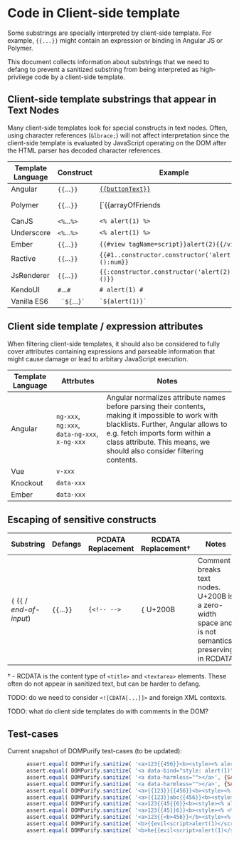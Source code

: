 # Code in Client-side template

Some substrings are specially interpreted by client-side template.  For example, `{{...}}` might contain an expression or binding in Angular JS or Polymer.

This document collects information about substrings that we need to defang to prevent a sanitized substring from being interpreted as high-privilege code by a client-side template.

## Client-side template substrings that appear in Text Nodes

Many client-side templates look for special constructs in text nodes.  Often, using character references (`&lbrace;`) will not affect interpretation since the client-side template is evaluated by JavaScript operating on the DOM after the HTML parser has decoded character references.

| Template Language | Construct | Example | Notes |
| ----------------- | --------- | ------- | ----- |
| Angular           | `{{`...`}}` | [`{{buttonText}}`](https://docs.angularjs.org/guide/templates) | 
| Polymer           | `{{`...`}}` | [`{{arrayOfFriends | startsWith('M')}}`](https://www.polymer-project.org/0.5/docs/polymer/expressions.html) |
| CanJS             | `<%`...`%>` | `<% alert(1) %>` | |
| Underscore        | `<%`...`%>` | `<% alert(1) %>` | |
| Ember             | `{{`...`}}` | `{{#view tagName=script}}alert(2){{/view}}` | |
| Ractive           | `{{`...`}}` | `{{#1..constructor.constructor('alert(1)')():num}}` | |
| JsRenderer        | `{{`...`}}` | `{{:constructor.constructor('alert(2)')()}}` | |
| KendoUI           | `#`...`#`   | `# alert(1) #` | |
| Vanilla ES6       | `` `${``...``}` ``  | `` `${alert(1)}` `` | | 

## Client side template / expression attributes

When filtering client-side templates, it should also be considered to fully cover attributes containing expressions and parseable information that might cause damage or lead to arbitary JavaScript execution.

| Template Language | Attrbutes | Notes |
|-------------------|-----------|-------|
| Angular           | `ng-xxx`, `ng:xxx`, `data-ng-xxx`, `x-ng-xxx`          | Angular normalizes attribute names before parsing their contents, making it impossible to work with blacklists. Further, Angular allows to e.g. fetch imports form within a class attribute. This means, we should also consider filtering contents.      |
| Vue               | `v-xxx`   |       |
| Knockout          | `data-xxx` |      |
| Ember             | `data-xxx` |      |


## Escaping of sensitive constructs

| Substring | Defangs | PCDATA Replacement | RCDATA Replacement† | Notes |
| --------- | ------- | ------------------ | ------------------- | ----- |
| `{` (`{` / *end-of-input*) | `{{`...`}}` | `{<!-- -->` | `{` U+200B | Comment breaks text nodes.  U+200B is a zero-width space and is not semantics preserving in RCDATA | 

† - RCDATA is the content type of `<title>` and `<textarea>` elements.  These often do not appear in sanitized text, but can be harder to defang.

TODO: do we need to consider `<![CDATA[...]]>` and foreign XML contexts.

TODO: what do client side templates do with comments in the DOM?

## Test-cases

Current snapshot of DOMPurify test-cases (to be updated):

```javascript
      assert.equal( DOMPurify.sanitize( '<a>123{{456}}<b><style><% alert(1) %></style>456</b></a>', {SAFE_FOR_TEMPLATES: true}), "<a> <b><style> </style>456</b></a>" );
      assert.equal( DOMPurify.sanitize( '<a data-bind="style: alert(1)"></a>', {SAFE_FOR_TEMPLATES: true}), "<a></a>" );
      assert.equal( DOMPurify.sanitize( '<a data-harmless=""></a>', {SAFE_FOR_TEMPLATES: true, ALLOW_DATA_ATTR: true}), "<a></a>" );
      assert.equal( DOMPurify.sanitize( '<a data-harmless=""></a>', {SAFE_FOR_TEMPLATES: false, ALLOW_DATA_ATTR: false}), "<a></a>" );
      assert.equal( DOMPurify.sanitize( '<a>{{123}}{{456}}<b><style><% alert(1) %><% 123 %></style>456</b></a>', {SAFE_FOR_TEMPLATES: true}), "<a> <b><style> </style>456</b></a>" );
      assert.equal( DOMPurify.sanitize( '<a>{{123}}abc{{456}}<b><style><% alert(1) %>def<% 123 %></style>456</b></a>', {SAFE_FOR_TEMPLATES: true}), "<a> <b><style> </style>456</b></a>" );
      assert.equal( DOMPurify.sanitize( '<a>123{{45{{6}}<b><style><% alert(1)%> %></style>456</b></a>', {SAFE_FOR_TEMPLATES: true}), "<a> <b><style> </style>456</b></a>" );
      assert.equal( DOMPurify.sanitize( '<a>123{{45}}6}}<b><style><% <%alert(1) %></style>456</b></a>', {SAFE_FOR_TEMPLATES: true}), "<a> <b><style> </style>456</b></a>" );
      assert.equal( DOMPurify.sanitize( '<a>123{{<b>456}}</b><style><% alert(1) %></style>456</a>', {SAFE_FOR_TEMPLATES: true}), "<a>123 <b> </b><style> </style>456</a>" );
      assert.equal( DOMPurify.sanitize( '<b>{{evil<script>alert(1)</script><form><img src=x name=textContent></form>}}</b>', {SAFE_FOR_TEMPLATES: true}), "<b>  </b>" );
      assert.equal( DOMPurify.sanitize( '<b>he{{evil<script>alert(1)</script><form><img src=x name=textContent></form>}}ya</b>', {SAFE_FOR_TEMPLATES: true}), "<b>he  ya</b>" );
```
